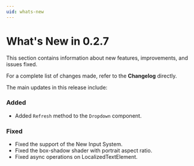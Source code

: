 ```yaml
---
uid: whats-new
---
```


# What's New in **0.2.7**

This section contains information about new features, improvements, and issues fixed.

For a complete list of changes made, refer to the **Changelog** directly.

The main updates in this release include:

### Added

- Added `Refresh` method to the `Dropdown` component.

### Fixed

- Fixed the support of the New Input System.
- Fixed the box-shadow shader with portrait aspect ratio.
- Fixed async operations on LocalizedTextElement.